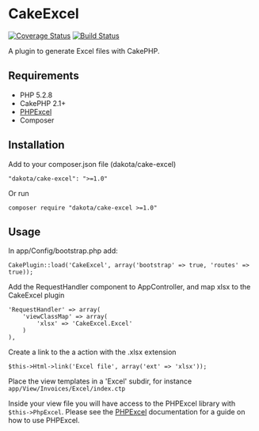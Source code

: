 CakeExcel
=========

[![Coverage Status](https://coveralls.io/repos/dakota/CakeExcel/badge.png)](https://coveralls.io/r/dakota/CakeExcel)
[![Build Status](https://travis-ci.org/dakota/CakeExcel.png?branch=master)](https://travis-ci.org/dakota/CakeExcel)

A plugin to generate Excel files with CakePHP.

Requirements
------------

* PHP 5.2.8
* CakePHP 2.1+
* [PHPExcel](https://github.com/PHPOffice/PHPExcel)
* Composer


Installation
------------

Add to your composer.json file (dakota/cake-excel)
```
"dakota/cake-excel": ">=1.0"
```

Or run
```
composer require "dakota/cake-excel >=1.0"
```

Usage
-----

In app/Config/bootstrap.php add:
```
CakePlugin::load('CakeExcel', array('bootstrap' => true, 'routes' => true));
```


Add the RequestHandler component to AppController, and map xlsx to the CakeExcel plugin
```
'RequestHandler' => array(
	'viewClassMap' => array(
		'xlsx' => 'CakeExcel.Excel'
	)
),
```

Create a link to the a action with the .xlsx extension
```
$this->Html->link('Excel file', array('ext' => 'xlsx'));
```

Place the view templates in a 'Excel' subdir, for instance `app/View/Invoices/Excel/index.ctp`

Inside your view file you will have access to the PHPExcel library with `$this->PhpExcel`. Please see the [PHPExcel](https://github.com/PHPOffice/PHPExcel) documentation for a guide on how to use PHPExcel.
